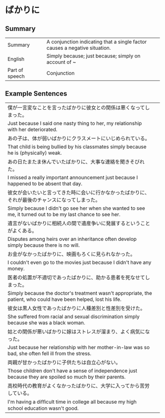 # ばかりに

## Summary

<table><tr>   <td>Summary<td>   <td>A conjunction indicating that a single factor causes a negative situation.</td><tr><tr>   <td>English<td>   <td>Simply because; just because; simply on account of ~</td><tr><tr>   <td>Part of speech<td>   <td>Conjunction</td><tr></table></table></table>

## Example Sentences

<table><tr><td>僕が一言変なことを言ったばかりに彼女との関係は悪くなってしまった。<td><tr><tr><td>Just because I said one nasty thing to her, my relationship with her deteriorated.<td><tr><tr><td>あの子は、体が弱いばかりにクラスメートにいじめられている。<td><tr><tr><td>That child is being bullied by his classmates simply because he is (physically) weak.<td><tr><tr><td>あの日たまたま休んでいたばかりに、大事な連絡を聞きそびれた。<td><tr><tr><td>I missed a really important announcement just because I happened to be absent that day.<td><tr><tr><td>彼女が会いたいと言ってきた時に会いに行かなかったばかりに、それが最後のチャンスになってしまった。<td><tr><tr><td>Simply because I didn't go see her when she wanted to see me, it turned out to be my last chance to see her.<td><tr><tr><td>遺言がないばかりに相続人の間で遺産争いに発展するということがよくある。<td><tr><tr><td>Disputes among heirs over an inheritance often develop simply because there is no will.<td><tr><tr><td>お金がなかったばかりに、映画もろくに見られなかった。<td><tr><tr><td>I couldn't even go to the movies just because I didn't have any money.<td><tr><tr><td>医者の処置が不適切であったばかりに、助かる患者を死なせてしまった。<td><tr><tr><td>Simply because the doctor's treatment wasn't appropriate, the patient, who could have been helped, lost his life.<td><tr><tr><td>彼女は黒人女性であったばかりに人種差別と性差別を受けた。<td><tr><tr><td>She suffered from racial and sexual discrimination simply because she was a black woman.<td><tr><tr><td>姑との関係が悪いばかりに嫁はストレスが溜まり、よく病気になった。<td><tr><tr><td>Just because her relationship with her mother-in-law was so bad, she often fell ill from the stress.<td><tr><tr><td>両親が甘かったばかりに子供たちは自立心がない。<td><tr><tr><td>Those children don't have a sense of independence just because they are spoiled so much by their parents.<td><tr><tr><td>高校時代の教育がよくなかったばかりに、大学に入ってから苦労している。<td><tr><tr><td>I'm having a difﬁcult time in college all because my high school education wasn't good.<td><tr></table>

